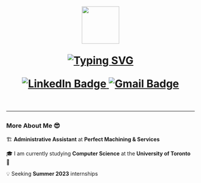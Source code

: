 <h1 align="center"> 
  <img src="https://media3.giphy.com/media/qgQUggAC3Pfv687qPC/giphy.gif" width="100"/>
</dh1>
<p align="center"> 
  <a href="">
    <img src="https://readme-typing-svg.demolab.com?font=Fira+Code&pause=1000&color=7E7E7E&width=500&lines=Hi+there%2C+my+name+is+Aarya;Computer+Science+Student;Software+Engineer%2FData+Analyst" alt="Typing SVG" />
  </a>
</p>
<p align="center">
    <a href="https://ca.linkedin.com/in/aarya-bhardawaj-9944b623b">
      <img src="https://img.shields.io/badge/LinkedIn-blue?style=for-the-badge&logo=linkedin&logoColor=white" alt="LinkedIn Badge"/>
    </a>
    <a href="mailto:aarya.bhardawaj@gmail.com">
      <img src="https://img.shields.io/badge/Gmail-red?style=for-the-badge&logo=gmail&logoColor=white" alt="Gmail Badge"/>
    </a>
</p>
<p align="center">
  <img src="https://komarev.com/ghpvc/?username=aaryabhardawaj&style=flat-square&color=grey" alt=""/>
</p>

---

### More About Me 😎

🏗️ **Administrative Assistant** at **Perfect Machining & Services**

🎓 I am currently studying **Computer Science** at the **University of Toronto** 🍁

💡 Seeking **Summer 2023** internships